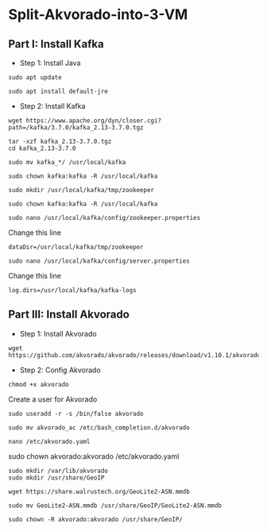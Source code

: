# Split-Akvorado-into-3-VM
## Part I: Install Kafka
- Step 1: Install Java 
```
sudo apt update
```
```
sudo apt install default-jre
```
- Step 2: Install Kafka
```
wget https://www.apache.org/dyn/closer.cgi?path=/kafka/3.7.0/kafka_2.13-3.7.0.tgz
```
```
tar -xzf kafka_2.13-3.7.0.tgz
cd kafka_2.13-3.7.0
```
```
sudo mv kafka_*/ /usr/local/kafka
```
```
sudo chown kafka:kafka -R /usr/local/kafka
```
```
sudo mkdir /usr/local/kafka/tmp/zookeeper
```
```
sudo chown kafka:kafka -R /usr/local/kafka
```
```
sudo nano /usr/local/kafka/config/zookeeper.properties
```
Change this line<br>
```
dataDir=/usr/local/kafka/tmp/zookeeper
```
```
sudo nano /usr/local/kafka/config/server.properties
```
Change this line<br>
```
log.dirs=/usr/local/kafka/kafka-logs
```
## Part III: Install Akvorado
- Step 1: Install Akvorado
```
wget https://github.com/akvorado/akvorado/releases/download/v1.10.1/akvorado
```
- Step 2: Config Akvorado
```
chmod +x akvorado
```
Create a user for Akvorado<br>
```
sudo useradd -r -s /bin/false akvorado

```
```
sudo mv akvorado_ac /etc/bash_completion.d/akvorado
```
```
nano /etc/akvorado.yaml
```
 sudo chown akvorado:akvorado /etc/akvorado.yaml
```
sudo mkdir /var/lib/akvorado
sudo mkdir /usr/share/GeoIP
```
```
wget https://share.walrustech.org/GeoLite2-ASN.mmdb
```
```
sudo mv GeoLite2-ASN.mmdb /usr/share/GeoIP/GeoLite2-ASN.mmdb
```
```
sudo chown -R akvorado:akvorado /usr/share/GeoIP/
```





